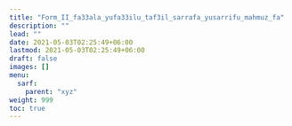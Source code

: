 ```yaml
---
title: "Form_II_fa33ala_yufa33ilu_taf3il_sarrafa_yusarrifu_mahmuz_fa"
description: ""
lead: ""
date: 2021-05-03T02:25:49+06:00
lastmod: 2021-05-03T02:25:49+06:00
draft: false
images: []
menu: 
  sarf:
    parent: "xyz"
weight: 999
toc: true
---
```



